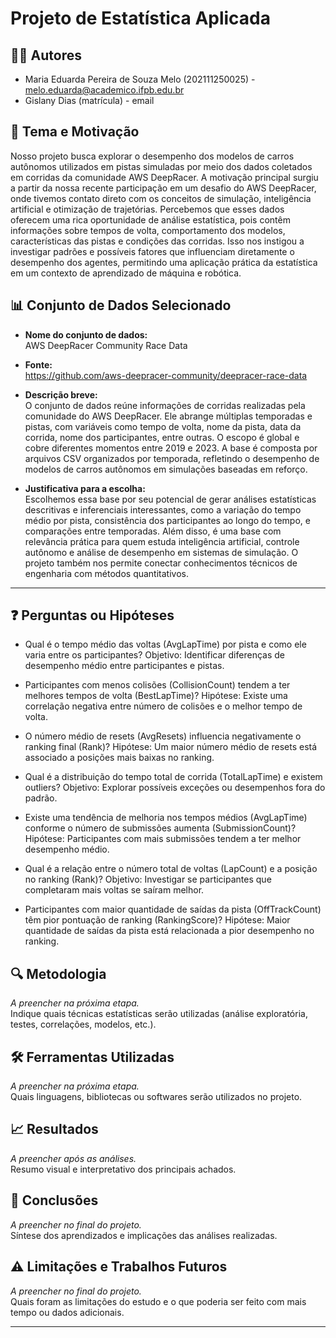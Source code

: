 # Projeto de Estatística Aplicada

## 🧑‍💻 Autores  
- Maria Eduarda Pereira de Souza Melo (202111250025) - melo.eduarda@academico.ifpb.edu.br
- Gislany Dias (matrícula) - email  

## 🎯 Tema e Motivação  
Nosso projeto busca explorar o desempenho dos modelos de carros autônomos utilizados em pistas simuladas por meio dos dados coletados em corridas da comunidade AWS DeepRacer. A motivação principal surgiu a partir da nossa recente participação em um desafio do AWS DeepRacer, onde tivemos contato direto com os conceitos de simulação, inteligência artificial e otimização de trajetórias.
Percebemos que esses dados oferecem uma rica oportunidade de análise estatística, pois contêm informações sobre tempos de volta, comportamento dos modelos, características das pistas e condições das corridas. Isso nos instigou a investigar padrões e possíveis fatores que influenciam diretamente o desempenho dos agentes, permitindo uma aplicação prática da estatística em um contexto de aprendizado de máquina e robótica.

## 📊 Conjunto de Dados Selecionado  
- **Nome do conjunto de dados:**  
 AWS DeepRacer Community Race Data


- **Fonte:**  
 https://github.com/aws-deepracer-community/deepracer-race-data

- **Descrição breve:**  
O conjunto de dados reúne informações de corridas realizadas pela comunidade do AWS DeepRacer. Ele abrange múltiplas temporadas e pistas, com variáveis como tempo de volta, nome da pista, data da corrida, nome dos participantes, entre outras. O escopo é global e cobre diferentes momentos entre 2019 e 2023. A base é composta por arquivos CSV organizados por temporada, refletindo o desempenho de modelos de carros autônomos em simulações baseadas em reforço.

- **Justificativa para a escolha:**  
Escolhemos essa base por seu potencial de gerar análises estatísticas descritivas e inferenciais interessantes, como a variação do tempo médio por pista, consistência dos participantes ao longo do tempo, e comparações entre temporadas. Além disso, é uma base com relevância prática para quem estuda inteligência artificial, controle autônomo e análise de desempenho em sistemas de simulação. O projeto também nos permite conectar conhecimentos técnicos de engenharia com métodos quantitativos.
---

## ❓ Perguntas ou Hipóteses  
- Qual é o tempo médio das voltas (AvgLapTime) por pista e como ele varia entre os participantes?
Objetivo: Identificar diferenças de desempenho médio entre participantes e pistas.

- Participantes com menos colisões (CollisionCount) tendem a ter melhores tempos de volta (BestLapTime)?
Hipótese: Existe uma correlação negativa entre número de colisões e o melhor tempo de volta.

- O número médio de resets (AvgResets) influencia negativamente o ranking final (Rank)?
Hipótese: Um maior número médio de resets está associado a posições mais baixas no ranking.

- Qual é a distribuição do tempo total de corrida (TotalLapTime) e existem outliers?
Objetivo: Explorar possíveis exceções ou desempenhos fora do padrão.

- Existe uma tendência de melhoria nos tempos médios (AvgLapTime) conforme o número de submissões aumenta (SubmissionCount)?
Hipótese: Participantes com mais submissões tendem a ter melhor desempenho médio.

- Qual é a relação entre o número total de voltas (LapCount) e a posição no ranking (Rank)?
Objetivo: Investigar se participantes que completaram mais voltas se saíram melhor.

- Participantes com maior quantidade de saídas da pista (OffTrackCount) têm pior pontuação de ranking (RankingScore)?
Hipótese: Maior quantidade de saídas da pista está relacionada a pior desempenho no ranking.

## 🔍 Metodologia  
*A preencher na próxima etapa.*  
Indique quais técnicas estatísticas serão utilizadas (análise exploratória, testes, correlações, modelos, etc.).

## 🛠️ Ferramentas Utilizadas  
*A preencher na próxima etapa.*  
Quais linguagens, bibliotecas ou softwares serão utilizados no projeto.

## 📈 Resultados  
*A preencher após as análises.*  
Resumo visual e interpretativo dos principais achados.

## 📌 Conclusões  
*A preencher no final do projeto.*  
Síntese dos aprendizados e implicações das análises realizadas.

## ⚠️ Limitações e Trabalhos Futuros  
*A preencher no final do projeto.*  
Quais foram as limitações do estudo e o que poderia ser feito com mais tempo ou dados adicionais.

---

